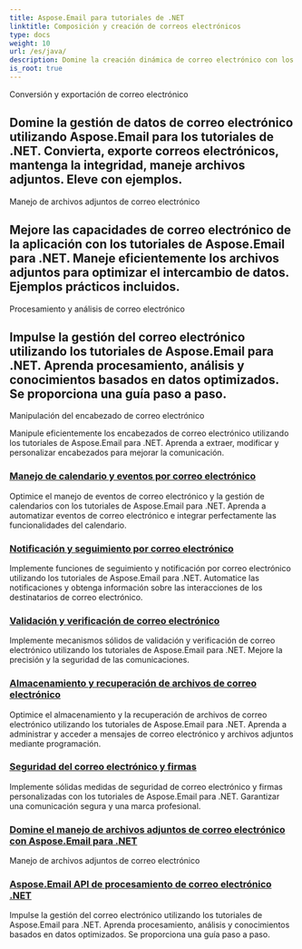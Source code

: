 ```yaml
---
title: Aspose.Email para tutoriales de .NET
linktitle: Composición y creación de correos electrónicos
type: docs
weight: 10
url: /es/java/
description: Domine la creación dinámica de correo electrónico con los tutoriales de Aspose.Email para .NET. Cree correos electrónicos atractivos mediante programación, personalice el contenido, agregue archivos adjuntos y mejore la comunicación.
is_root: true
---
```


Conversión y exportación de correo electrónico

## Domine la gestión de datos de correo electrónico utilizando Aspose.Email para los tutoriales de .NET. Convierta, exporte correos electrónicos, mantenga la integridad, maneje archivos adjuntos. Eleve con ejemplos.

Manejo de archivos adjuntos de correo electrónico

## Mejore las capacidades de correo electrónico de la aplicación con los tutoriales de Aspose.Email para .NET. Maneje eficientemente los archivos adjuntos para optimizar el intercambio de datos. Ejemplos prácticos incluidos.

Procesamiento y análisis de correo electrónico

## Impulse la gestión del correo electrónico utilizando los tutoriales de Aspose.Email para .NET. Aprenda procesamiento, análisis y conocimientos basados en datos optimizados. Se proporciona una guía paso a paso.

Manipulación del encabezado de correo electrónico

Manipule eficientemente los encabezados de correo electrónico utilizando los tutoriales de Aspose.Email para .NET. Aprenda a extraer, modificar y personalizar encabezados para mejorar la comunicación.

### [Manejo de calendario y eventos por correo electrónico](./sending-emails/)
Optimice el manejo de eventos de correo electrónico y la gestión de calendarios con los tutoriales de Aspose.Email para .NET. Aprenda a automatizar eventos de correo electrónico e integrar perfectamente las funcionalidades del calendario.
### [Notificación y seguimiento por correo electrónico](./receiving-emails/)
Implemente funciones de seguimiento y notificación por correo electrónico utilizando los tutoriales de Aspose.Email para .NET. Automatice las notificaciones y obtenga información sobre las interacciones de los destinatarios de correo electrónico.
### [Validación y verificación de correo electrónico](./configuring-smtp-servers/)
Implemente mecanismos sólidos de validación y verificación de correo electrónico utilizando los tutoriales de Aspose.Email para .NET. Mejore la precisión y la seguridad de las comunicaciones.
### [Almacenamiento y recuperación de archivos de correo electrónico](./advanced-email-attachments/)
Optimice el almacenamiento y la recuperación de archivos de correo electrónico utilizando los tutoriales de Aspose.Email para .NET. Aprenda a administrar y acceder a mensajes de correo electrónico y archivos adjuntos mediante programación.
### [Seguridad del correo electrónico y firmas](./securing-email-communications/)
Implemente sólidas medidas de seguridad de correo electrónico y firmas personalizadas con los tutoriales de Aspose.Email para .NET. Garantizar una comunicación segura y una marca profesional.
### [ Domine el manejo de archivos adjuntos de correo electrónico con Aspose.Email para .NET](./customizing-email-headers/)
 Manejo de archivos adjuntos de correo electrónico
### [ Aspose.Email API de procesamiento de correo electrónico .NET](./exploring-email-security/)
 Impulse la gestión del correo electrónico utilizando los tutoriales de Aspose.Email para .NET. Aprenda procesamiento, análisis y conocimientos basados en datos optimizados. Se proporciona una guía paso a paso.